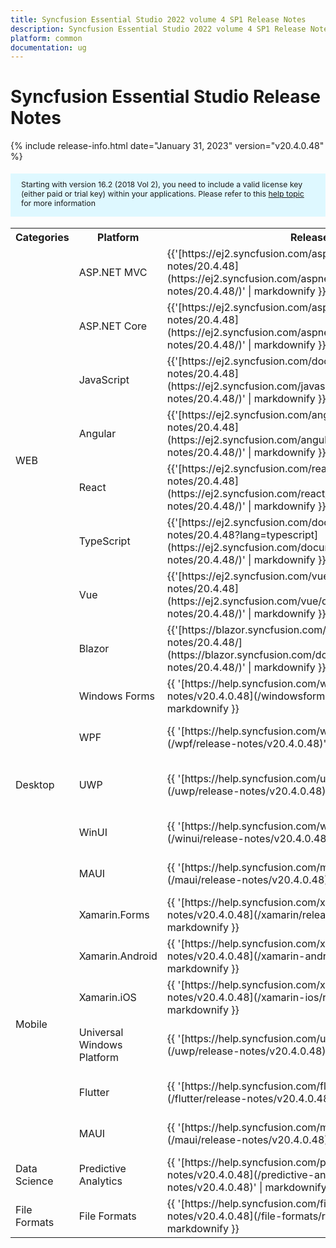 ```yaml
---
title: Syncfusion Essential Studio 2022 volume 4 SP1 Release Notes  
description: Syncfusion Essential Studio 2022 volume 4 SP1 Release Notes  
platform: common
documentation: ug
---
```


# Syncfusion Essential Studio  Release Notes  

{% include release-info.html date="January 31, 2023"   version="v20.4.0.48" %} 

<style>
#license {
    font-size: .88em!important;
margin-top: 1.5em;     margin-bottom: 1.5em;
    background-color: #def8ff;
    padding: 10px 17px 14px;
}
</style>

<div id="license">
Starting with version 16.2 (2018 Vol 2), you need to include a valid license key (either paid or trial key) within your applications. 
Please refer to this <a href="/common/essential-studio/licensing/license-key">help topic</a> for more information 
</div>



<table>
<tr>
<th>
Categories</th><th>
Platform</th><th>
Release Notes</th><th>
Read Me</th></tr>
<tr>
<td rowspan="8">
WEB 
</td>
<td>
ASP.NET MVC
</td>
<td>{{'[https://ej2.syncfusion.com/aspnetmvc/documentation/release-notes/20.4.48](https://ej2.syncfusion.com/aspnetmvc/documentation/release-notes/20.4.48/)' | markdownify }}
</td>
<td>{{'[http://files2.syncfusion.com/Installs/v20.4.0.48/ReadMe/web/ASPMVC.html](http://files2.syncfusion.com/Installs/v20.4.0.48/ReadMe/web/ASPMVC.html)' | markdownify }}
</td>
</tr>
<tr>
<td>
ASP.NET Core	
</td>
<td>{{'[https://ej2.syncfusion.com/aspnetcore/documentation/release-notes/20.4.48](https://ej2.syncfusion.com/aspnetcore/documentation/release-notes/20.4.48/)' | markdownify }}
</td>
<td>{{'[http://files2.syncfusion.com/Installs/v20.4.0.48/ReadMe/web/ASPNETCORE.html](http://files2.syncfusion.com/Installs/v20.4.0.48/ReadMe/web/ASPNETCORE.html)' | markdownify }}
</td>
</tr>
<tr>
<td>
JavaScript
</td>
<td>{{'[https://ej2.syncfusion.com/documentation/release-notes/20.4.48](https://ej2.syncfusion.com/javascript/documentation/release-notes/20.4.48/)' | markdownify }}
</td>
<td>{{'[http://files2.syncfusion.com/Installs/v20.4.0.48/ReadMe/web/JavaScript.html](http://files2.syncfusion.com/Installs/v20.4.0.48/ReadMe/web/JavaScript.html)' | markdownify }}
</td>
</tr>
<tr>
<td>
Angular
</td>
<td>{{'[https://ej2.syncfusion.com/angular/documentation/release-notes/20.4.48](https://ej2.syncfusion.com/angular/documentation/release-notes/20.4.48/)' | markdownify }}
</td>
<td>{{'[http://files2.syncfusion.com/Installs/v20.4.0.48/ReadMe/web/Angular.html](http://files2.syncfusion.com/Installs/v20.4.0.48/ReadMe/web/Angular.html)' | markdownify }}
</td>
</tr>
<tr>
<td>
React
</td>
<td>{{'[https://ej2.syncfusion.com/react/documentation/release-notes/20.4.48](https://ej2.syncfusion.com/react/documentation/release-notes/20.4.48/)' | markdownify }}
</td>
<td>{{'[http://files2.syncfusion.com/Installs/v20.4.0.48/ReadMe/web/React.html](http://files2.syncfusion.com/Installs/v20.4.0.48/ReadMe/web/React.html)' | markdownify }}
</td>
</tr>
<tr>
<td>
TypeScript
</td>
<td>{{'[https://ej2.syncfusion.com/documentation/release-notes/20.4.48?lang=typescript](https://ej2.syncfusion.com/documentation/release-notes/20.4.48/)' | markdownify }}
</td>
<td>{{'[http://files2.syncfusion.com/Installs/v20.4.0.48/ReadMe/web/TypeScript.html](http://files2.syncfusion.com/Installs/v20.4.0.48/ReadMe/web/TypeScript.html)' | markdownify }}
</td>
</tr>
<tr>
<td>
Vue
</td>
<td>{{'[https://ej2.syncfusion.com/vue/documentation/release-notes/20.4.48](https://ej2.syncfusion.com/vue/documentation/release-notes/20.4.48/)' | markdownify }}
</td>
<td>{{'[http://files2.syncfusion.com/Installs/v20.4.0.48/ReadMe/web/Vue.html](http://files2.syncfusion.com/Installs/v20.4.0.48/ReadMe/web/Vue.html)' | markdownify }}
</td>
</tr>
<tr>
<td>
Blazor
</td>
<td>{{'[https://blazor.syncfusion.com/documentation/release-notes/20.4.48/](https://blazor.syncfusion.com/documentation/release-notes/20.4.48/)' | markdownify }}
</td>
<td>{{'[http://files2.syncfusion.com/Installs/v20.4.0.48/ReadMe/web/Blazor.html](http://files2.syncfusion.com/Installs/v20.4.0.48/ReadMe/web/Blazor.html)' | markdownify }}
</td>
</tr>
<tr>
<td rowspan="5">
Desktop
</td>
<td>
Windows Forms
</td>
<td>{{ '[https://help.syncfusion.com/windowsforms/release-notes/v20.4.0.48](/windowsforms/release-notes/v20.4.0.48)' | markdownify }}
</td>
<td>{{ '[http://files2.syncfusion.com/Installs/v20.4.0.48/ReadMe/WindowsForms.html](http://files2.syncfusion.com/Installs/v20.4.0.48/ReadMe/WindowsForms.html)' | markdownify }}
</td>
</tr>
<tr>
<td>
WPF
</td>
<td>{{ '[https://help.syncfusion.com/wpf/release-notes/v20.4.0.48](/wpf/release-notes/v20.4.0.48)' | markdownify }}
</td>
<td>{{ '[http://files2.syncfusion.com/Installs/v20.4.0.48/ReadMe/WPF.html](http://files2.syncfusion.com/Installs/v20.4.0.48/ReadMe/WPF.html)' | markdownify }}
</td>
</tr>
<tr>
<td>
UWP
</td>
<td>{{ '[https://help.syncfusion.com/uwp/release-notes/v20.4.0.48](/uwp/release-notes/v20.4.0.48)' | markdownify }}
</td>
<td>{{ '[http://files2.syncfusion.com/Installs/v20.4.0.48/ReadMe/UniversalWindows.html](http://files2.syncfusion.com/Installs/v20.4.0.48/ReadMe/UniversalWindows.html)' | markdownify }}
</td>
</tr>
<tr>
<td>
WinUI
</td>
<td>{{ '[https://help.syncfusion.com/winui/release-notes/v20.4.0.48](/winui/release-notes/v20.4.0.48)' | markdownify }}
</td>
<td>{{ '[http://files2.syncfusion.com/Installs/v20.4.0.48/ReadMe/WinUI.html](http://files2.syncfusion.com/Installs/v20.4.0.48/ReadMe/WinUI.html)' | markdownify }}
</td>
</tr>
<tr>
<td>
MAUI
</td>
<td>{{ '[https://help.syncfusion.com/maui/release-notes/v20.4.0.48](/maui/release-notes/v20.4.0.48)' | markdownify }}
</td>
<td>{{ '[http://files2.syncfusion.com/Installs/v20.4.0.48/ReadMe/.NETMAUI.html](http://files2.syncfusion.com/Installs/v20.4.0.48/ReadMe/.NETMAUI.html)' | markdownify }}
</td>
</tr>
<tr>
<td rowspan="6">
Mobile
</td>
<td>
Xamarin.Forms
</td>
<td>{{ '[https://help.syncfusion.com/xamarin/release-notes/v20.4.0.48](/xamarin/release-notes/v20.4.0.48)' | markdownify }}
</td>
<td>{{ '[http://files2.syncfusion.com/Installs/v20.4.0.48/ReadMe/Xamarin_Forms.html](http://files2.syncfusion.com/Installs/v20.4.0.48/ReadMe/Xamarin_Forms.html)' | markdownify }}
</td>
</tr>
<tr>
<td>
Xamarin.Android
</td>
<td>{{ '[https://help.syncfusion.com/xamarin-android/release-notes/v20.4.0.48](/xamarin-android/release-notes/v20.4.0.48)' | markdownify }}
</td>
<td>{{ '[http://files2.syncfusion.com/Installs/v20.4.0.48/ReadMe/Xamarin_Forms.html](http://files2.syncfusion.com/Installs/v20.4.0.48/ReadMe/Xamarin_Forms.html)' | markdownify }}
</td>
</tr>
<tr>
<td>
Xamarin.iOS
</td>
<td>{{ '[https://help.syncfusion.com/xamarin-ios/release-notes/v20.4.0.48](/xamarin-ios/release-notes/v20.4.0.48)' | markdownify }}
</td>
<td>{{ '[http://files2.syncfusion.com/Installs/v20.4.0.48/ReadMe/Xamarin_Forms.html](http://files2.syncfusion.com/Installs/v20.4.0.48/ReadMe/Xamarin_Forms.html)' | markdownify }}
</td>
</tr>
<tr>
<td>
Universal Windows Platform
</td>
<td>{{ '[https://help.syncfusion.com/uwp/release-notes/v20.4.0.48](/uwp/release-notes/v20.4.0.48)' | markdownify }}
</td>
<td>{{ '[http://files2.syncfusion.com/Installs/v20.4.0.48/ReadMe/UniversalWindows.html](http://files2.syncfusion.com/Installs/v20.4.0.48/ReadMe/UniversalWindows.html)' | markdownify }}
</td>
</tr>
<tr>
<td>
Flutter
</td>
<td>{{ '[https://help.syncfusion.com/flutter/release-notes/v20.4.0.48](/flutter/release-notes/v20.4.0.48)' | markdownify }}
</td>
<td>{{ '[http://files2.syncfusion.com/Installs/v20.4.0.48/ReadMe/Flutter.html](http://files2.syncfusion.com/Installs/v20.4.0.48/ReadMe/Flutter.html)' | markdownify }}
</td>
</tr>
<tr>
<td>
MAUI
</td>
<td>{{ '[https://help.syncfusion.com/maui/release-notes/v20.4.0.48](/maui/release-notes/v20.4.0.48)' | markdownify }}
</td>
<td>{{ '[http://files2.syncfusion.com/Installs/v20.4.0.48/ReadMe/.NETMAUI.html](http://files2.syncfusion.com/Installs/v20.4.0.48/ReadMe/.NETMAUI.html)' | markdownify }}
</td>
</tr>
<tr>
<td>
Data Science
</td>
<td>
Predictive Analytics
</td>
<td>{{ '[https://help.syncfusion.com/predictive-analytics/release-notes/v20.4.0.48](/predictive-analytics/release-notes/v20.4.0.48)' | markdownify }}
</td>
<td>
</td>
</tr>
<tr>
<td>
File Formats
</td>
<td>
File Formats
</td>
<td>{{ '[https://help.syncfusion.com/file-formats/release-notes/v20.4.0.48](/file-formats/release-notes/v20.4.0.48)' | markdownify }}
</td>
<td>
</td>
</tr>
</table>